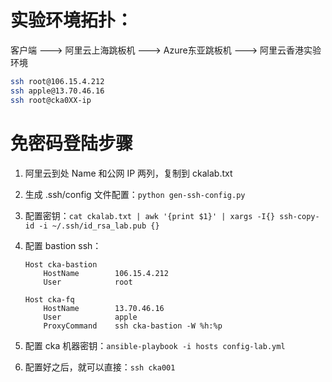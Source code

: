 # 实验环境拓扑：

客户端 ---> 阿里云上海跳板机 ---> Azure东亚跳板机 ---> 阿里云香港实验环境

```bash
ssh root@106.15.4.212
ssh apple@13.70.46.16
ssh root@cka0XX-ip
```

# 免密码登陆步骤

1. 阿里云到处 Name 和公网 IP 两列，复制到 ckalab.txt
2. 生成 .ssh/config 文件配置：`python gen-ssh-config.py`
3. 配置密钥：`cat ckalab.txt | awk '{print $1}' | xargs -I{} ssh-copy-id -i ~/.ssh/id_rsa_lab.pub {}`
4. 配置 bastion ssh：

    ```
    Host cka-bastion
        HostName        106.15.4.212
        User            root

    Host cka-fq
        HostName        13.70.46.16
        User            apple
        ProxyCommand    ssh cka-bastion -W %h:%p
    ```

5. 配置 cka 机器密钥：`ansible-playbook -i hosts config-lab.yml`
6. 配置好之后，就可以直接：`ssh cka001`
